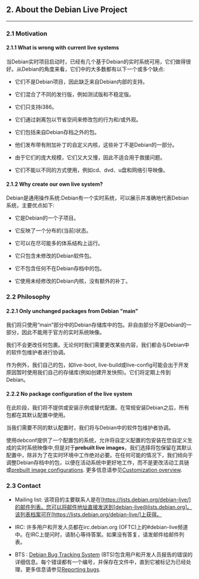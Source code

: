 
## 2. About the Debian Live Project
--------

### 2.1 Motivation

#### 2.1.1 What is wrong with current live systems

当Debian实时项目启动时，已经有几个基于Debian的实时系统可用，它们做得很好。从Debian的角度来看，它们中的大多数都有以下一个或多个缺点:

- 它们不是Debian项目，因此缺乏来自Debian内部的支持。

- 它们混合了不同的发行版，例如测试版和不稳定版。

- 它们只支持i386。

- 它们通过剥离包以节省空间来修改包的行为和/或外观。

- 它们包括来自Debian存档之外的包。

- 他们发布带有附加补丁的自定义内核，这些补丁不是Debian的一部分。

- 由于它们的庞大规模，它们又大又慢，因此不适合用于救援问题。

- 它们不能以不同的方式使用，例如cd、dvd、u盘和网络引导映像。

#### 2.1.2 Why create our own live system?

Debian是通用操作系统:Debian有一个实时系统，可以展示并准确地代表Debian系统，主要优点如下:

- 它是Debian的一个子项目。

- 它反映了一个分布的(当前)状态。

- 它可以在尽可能多的体系结构上运行。

- 它只包含未修改的Debian软件包。

- 它不包含任何不在Debian存档中的包。

- 它使用未经修改的Debian内核，没有额外的补丁。

### 2.2 Philosophy

#### 2.2.1 Only unchanged packages from Debian "main"

我们将只使用“main”部分中的Debian存储库中的包。非自由部分不是Debian的一部分，因此不能用于官方的实时系统映像。

我们不会更改任何包裹。无论何时我们需要更改某些内容，我们都会与Debian中的软件包维护者进行协调。

作为例外，我们自己的包，如live-boot, live-build或live-config可能会出于开发原因暂时使用我们自己的存储库(例如创建开发快照)。它们将定期上传到Debian。

#### 2.2.2 No package configuration of the live system

在此阶段，我们将不提供或安装示例或替代配置。在常规安装Debian之后，所有包都在其默认配置中使用。

当我们需要不同的默认配置时，我们将与Debian中的软件包维护者协调。

使用debconf提供了一个配置包的系统，允许将自定义配置的包安装在您自定义生成的实时系统映像中,但是对于**prebuilt live images**，我们选择将包保留在其默认配置中，除非为了在实时环境中工作绝对必要。在任何可能的情况下，我们倾向于调整Debian存档中的包，以便在活动系统中更好地工作，而不是更改活动工具链或[prebuilt image configurations](6.Managing_a_configuration.md#62-clone-a-configuration-published-via-git). 更多信息请参见[Customization overview](7.Customization_overview.md).

### 2.3 Contact

- Mailing list: 该项目的主要联系人是在[https://lists.debian.org/debian-live/]的邮件列表。您可以将邮件地址直接发送到[debian-live@lists.debian.org]。该列表档案可在[https://lists.debian.org/debian-live/]上获得。

- IRC: 许多用户和开发人员都在irc.debian.org (OFTC)上的#debian-live频道中。在IRC上提问时，请耐心等待答案。如果没有答复，请发邮件给邮件列表。

- BTS : [Debian Bug Tracking System](https://www.debian.org/Bugs/) (BTS)包含用户和开发人员报告的错误的详细信息。每个错误都有一个编号，并保存在文件中，直到它被标记为已经处理，更多信息请参见[Reporting bugs](14.Reporting_bugs.md).
